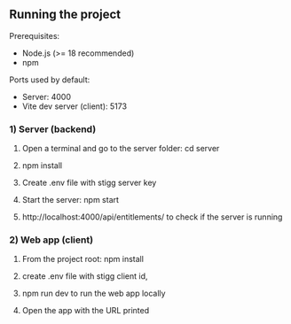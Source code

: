 

## Running the project

Prerequisites:
- Node.js (>= 18 recommended)
- npm 

Ports used by default:
- Server: 4000
- Vite dev server (client): 5173

### 1) Server (backend)

1. Open a terminal and go to the server folder:
   cd server

2. npm install

3. Create .env file with stigg server key

4. Start the server: npm start

5.  http://localhost:4000/api/entitlements/<customer id> to check if the server is running

### 2) Web app (client)

1. From the project root: npm install

2. create .env file with stigg client id,

3. npm run dev to run the web app locally

4. Open the app with the URL printed
